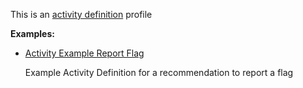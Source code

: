 This is an [activity definition](profiles.html#activity-profiles) profile

**Examples:**

*   [Activity Example Report Flag](ActivityDefinition-activity-example-reportflag-ad.html)

    Example Activity Definition for a recommendation to report a flag
